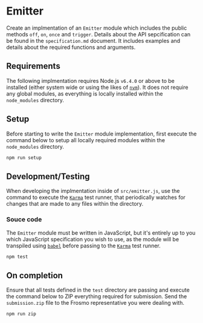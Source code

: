 # Emitter
Create an implmentation of an `Emitter` module which includes the public methods `off`, `on`, `once` and `trigger`. Details about the API sepcification can be found in the `specification.md` document. It includes examples and details about the required functions and arguments.

## Requirements
The following implmentation requires Node.js `v6.4.0` or above to be installed (either system wide or using the likes of [`nvm`](https://github.com/creationix/nvm)). It does not require any global modules, as everything is locally installed within the `node_modules` directory.

## Setup
Before starting to write the `Emitter` module implementation, first execute the command below to setup all locally required modules within the `node_modules` directory.

```bash
npm run setup
```

## Development/Testing
When developing the implmentation inside of `src/emitter.js`, use the command to execute the [`Karma`](https://karma-runner.github.io) test runner, that periodically watches for changes that are made to any files within the directory.

### Souce code
The `Emitter` module must be written in JavaScript, but it's entirely up to you which JavaScript specification you wish to use, as the module will be transpiled using [`babel`](https://babeljs.io) before passing to the [`Karma`](https://karma-runner.github.io) test runner.

```bash
npm test
```

## On completion
Ensure that all tests defined in the `test` directory are passing and execute the command below to ZIP everything required for submission. Send the `submission.zip` file to the Frosmo representative you were dealing with.

```bash
npm run zip
```

